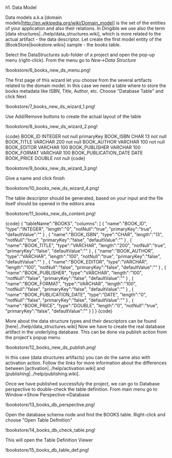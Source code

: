 
h1. Data Model

Data models a.k.a [domain models|http://en.wikipedia.org/wiki/Domain_model] is the set of the entities of your application and also their relations.
In Dirigible we use also the term [data structures|../help/data_structures.wiki], which is more related to the actual artifact - the data descriptor.
Let create the first model entity of the [BookStore|bookstore.wikis] sample - the books table.

Select the DataStructures sub-folder of a project and open the pop-up menu (right-click).
From the menu go to *New->Data Structure*

!bookstore/6_books_new_ds_menu.png!

The first page of this wizard let you choose from the several artifacts related to the domain model. In this case we need a table where to store the books metadata like ISBN, Title, Author, etc.
Choose "Database Table" and click Next

!bookstore/7_books_new_ds_wizard_1.png!

Use Add/Remove buttons to create the actual layout of the table

!bookstore/8_books_new_ds_wizard_2.png!

{code}
BOOK_ID                 INTEGER         not null    primaryKey
BOOK_ISBN               CHAR        13  not null
BOOK_TITLE              VARCHAR     200 not null
BOOK_AUTHOR             VARCHAR     100 not null
BOOK_EDITOR             VARCHAR     100
BOOK_PUBLISHER          VARCHAR     100
BOOK_FORMAT             VARCHAR     100
BOOK_PUBLICATION_DATE   DATE
BOOK_PRICE              DOUBLE          not null
{code}

!bookstore/9_books_new_ds_wizard_3.png!

Give a name and click finish

!bookstore/10_books_new_ds_wizard_4.png!

The table descriptor should be generated, based on your input and the file itself should be opened in the editors area

!bookstore/11_books_new_ds_content.png!

{code}
{
  "tableName":"BOOKS",
  "columns":
    [
      {
        "name":"BOOK_ID",
        "type":"INTEGER",
        "length":"0",
        "notNull":"true",
        "primaryKey":"true",
        "defaultValue":""
      }
      ,
      {
        "name":"BOOK_ISBN",
        "type":"CHAR",
        "length":"13",
        "notNull":"true",
        "primaryKey":"false",
        "defaultValue":""
      }
      ,
      {
        "name":"BOOK_TITLE",
        "type":"VARCHAR",
        "length":"200",
        "notNull":"true",
        "primaryKey":"false",
        "defaultValue":""
      }
      ,
      {
        "name":"BOOK_AUTHOR",
        "type":"VARCHAR",
        "length":"100",
        "notNull":"true",
        "primaryKey":"false",
        "defaultValue":""
      }
      ,
      {
        "name":"BOOK_EDITOR",
        "type":"VARCHAR",
        "length":"100",
        "notNull":"false",
        "primaryKey":"false",
        "defaultValue":""
      }
      ,
      {
        "name":"BOOK_PUBLISHER",
        "type":"VARCHAR",
        "length":"100",
        "notNull":"false",
        "primaryKey":"false",
        "defaultValue":""
      }
      ,
      {
        "name":"BOOK_FORMAT",
        "type":"VARCHAR",
        "length":"100",
        "notNull":"false",
        "primaryKey":"false",
        "defaultValue":""
      }
      ,
      {
        "name":"BOOK_PUBLICATION_DATE",
        "type":"DATE",
        "length":"0",
        "notNull":"false",
        "primaryKey":"false",
        "defaultValue":""
      }
      ,
      {
        "name":"BOOK_PRICE",
        "type":"DOUBLE",
        "length":"0",
        "notNull":"true",
        "primaryKey":"false",
        "defaultValue":""
      }
    ]
}
{code}

More about the data structure types and their descriptors can be found [here|../help/data_structures.wiki]
Now we have to create the real database artifact in the underlying database. This can be done via publish action from the project's popup menu.

!bookstore/12_books_new_ds_publish.png!

In this case (data structures artifacts) you can do the same also with activation action. Follow the links for more information about the differences between [activation|../help/activation.wiki] and [publishing|../help/publishing.wiki].

Once we have published successfuly the project, we can go to Database perspective to double-check the table definition.
From main menu go to Window->Show Perspective->Database

!bookstore/13_books_db_perspective.png!

Open the database schema node and find the BOOKS table. Right-click and choose "Open Table Definition"

!bookstore/14_books_db_check_table.png!

This will open the Table Definition Viewer

!bookstore/15_books_db_table_def.png!

